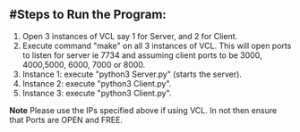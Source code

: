#Steps to Run the Program:
--------------------------

1) Open 3 instances of VCL say 1 for Server, and 2 for Client.
2) Execute command "make" on all 3 instances of VCL. This will open ports to listen for server ie 7734 and assuming client ports to be 3000, 4000,5000, 6000, 7000 or 8000.
3) Instance 1: execute "python3 Server.py" (starts the server).
4) Instance 2: execute "python3 Client.py".
5) Instance 3: execute "python3 Client.py".

**Note** Please use the IPs specified above if using VCL. In not then ensure that Ports are OPEN and FREE.
